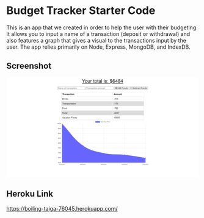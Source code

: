 # Budget Tracker Starter Code

This is an app that we created in order to help the user with their budgeting. It allows you to input a name of a transaction (deposit or withdrawal) and also features a graph that gives a visual to the transactions input by the user. The app relies primarily on Node, Express, MongoDB, and IndexDB. 

## Screenshot
![screenshot](assets/img/screencapture-boiling-taiga-76045-herokuapp-2021-04-25-00_52_36.png)

## Heroku Link
https://boiling-taiga-76045.herokuapp.com/
